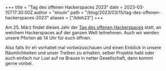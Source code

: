 +++
title = "Tag des offenen Hackerspaces 2023"
date = 2023-03-15T17:30:00Z
author = "elouin"
path = "/blog/2023/03/15/tag-des-offenen-hackerspaces-2023"
aliases = ["/tdoh23"]
+++

Am 25. März findet dieses Jahr der [Tag des offenen Hackerspaces](https://www.ccc.de/de/updates/2023/intopenhackerspaces) statt, an welchem Hackerspaces auf der ganzen Welt teilnehmen. Auch wir werden unsere Pforten ab 14 Uhr für euch öffnen.

Also falls ihr eh vorhattet mal vorbeizuschauen und einen Einblick in unsere Räumlichkeiten und unser Treiben zu erhalten, selber Projekte habt oder auch einfach nur Lust auf ne Brause in netter Gesellschaft, dann kommt gerne vorbei.
